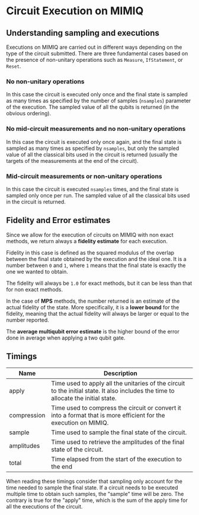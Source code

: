 # Circuit Execution on MIMIQ

## Understanding sampling and executions

Executions on MIMIQ are carried out in different ways depending on the type of the circuit submitted. There are three fundamental cases based on the presence of non-unitary operations such as `Measure`, `IfStatement`, or `Reset`.

### No non-unitary operations

In this case the circuit is executed only once and the final state is sampled as many times as specified by the  number of samples (`nsamples`) parameter of the execution. The sampled value of all the qubits is returned (in the obvious ordering).

### No mid-circuit measurements and no non-unitary operations

In this case the circuit is executed only once again, and the final state is sampled as many times as specified by `nsamples`, but only the sampled value of all the classical bits used in the circuit is returned (usually the targets of the measurements at the end of the circuit).

### Mid-circuit measurements or non-unitary operations

In this case the circuit is executed `nsamples` times, and the final state is sampled only once per run. The sampled value of all the classical bits used in the circuit is returned.

## Fidelity and Error estimates

Since we allow for the execution of circuits on MIMIQ with non exact methods, we return always a **fidelity estimate** for each execution.

Fidelity in this case is defined as the squared modulus of the overlap between the final state obtained by the execution and the ideal one. It is a number between `0` and `1`, where `1` means that the final state is exactly the one we wanted to obtain.

The fidelity will always be `1.0` for exact methods, but it can be less than that for non exact methods.

In the case of **MPS** methods, the number returned is an estimate of the actual fidelity of the state. More specifically, it is a **lower bound** for the fidelity, meaning that the actual fidelity will always be larger or equal to the number reported.

The **average multiqubit error estimate** is the higher bound of the error done in average when applying a two qubit gate.


## Timings

| Name | Description |
| --- | --- |
| apply | Time used to apply all the unitaries of the circuit to the initial state. It also includes the time to allocate the initial state. |
| compression | Time used to compress the circuit or convert it into a format that is more efficient for the execution on MIMIQ. |
| sample | Time used to sample the final state of the circuit. |
| amplitudes | Time used to retrieve the amplitudes of the final state of the circuit. |
| total | Time elapsed from the start of the execution to the end |

When reading these timings consider that sampling only account for the time needed to sample the final state. If a circuit needs to be executed multiple time to obtain such samples, the "sample" time will be zero. The contrary is true for the "apply" time, which is the sum of the apply time for all the executions of the circuit.
